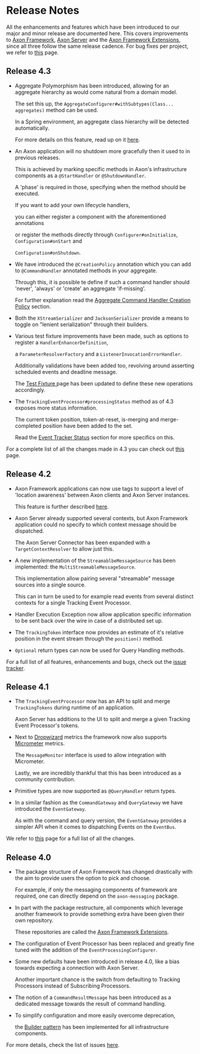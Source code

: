 # Release Notes

All the enhancements and features which have been introduced to our major and minor release are documented here. This covers improvements to [Axon Framework](https://github.com/AxonFramework/AxonFramework), [Axon Server](https://axoniq.io/product-overview/axon-server) and the [Axon Framework Extensions](https://github.com/AxonFramework?utf8=%E2%9C%93&q=extensions&type=&language=), since all three follow the same release cadence. For bug fixes per project, we refer to [this](bug-fixes.md) page.

## Release 4.3

* Aggregate Polymorphism has been introduced, allowing for an aggregate hierarchy as would come natural from a domain model.

  The set this up, the `AggregateConfigurer#withSubtypes(Class... aggregates)` method can be used.

  In a Spring environment, an aggregate class hierarchy will be detected automatically.

  For more details on this feature, read up on it [here]().

* An Axon application will no shutdown more gracefully then it used to in previous releases.

  This is achieved by marking specific methods in Axon's infrastructure components as a `@StartHandler` or `@ShutdownHandler`.

  A 'phase' is required in those, specifying when the method should be executed.

  If you want to add your own lifecycle handlers,

   you can either register a component with the aforementioned annotations 

   or register the methods directly through `Configurer#onInitialize`, `Configuration#onStart` and

   `Configuration#onShutdown`.

* We have introduced the `@CreationPolicy` annotation which you can add to `@CommandHandler` annotated methods in your aggregate.

  Through this, it is possible te define if such a command handler should 'never', 'always' or 'create' an aggregate 'if-missing'.

  For further explanation read the [Aggregate Command Handler Creation Policy](../axon-framework/axon-framework-commands/command-handlers.md#aggregate-command-handler-creation-policy) section.

* Both the `XStreamSerializer` and `JacksonSerializer` provide a means to toggle on "lenient serialization" through their builders.
* Various test fixture improvements have been made, such as options to register a `HandlerEnhancerDefinition`,

  a `ParameterResolverFactory` and a `ListenerInvocationErrorHandler`.

  Additionally validations have been added too, revolving around asserting scheduled events and deadline message.

  The [Test Fixture ](../axon-framework/testing/)page has been updated to define these new operations accordingly. 

* The `TrackingEventProcessor#processingStatus` method as of 4.3 exposes more status information.

  The current token position, token-at-reset, is-merging and merge-completed position have been added to the set.

  Read the [Event Tracker Status]() section for more specifics on this. 

For a complete list of all the changes made in 4.3 you can check out [this](https://github.com/AxonFramework/AxonFramework/milestone/42?closed=1) page.

## Release 4.2

* Axon Framework applications can now use tags to support a level of 'location awareness' between Axon clients and Axon Server instances.

  This feature is further described [here]().

* Axon Server already supported several contexts, but Axon Framework application could no specify to which context message should be dispatched.

  The Axon Server Connector has been expanded with a `TargetContextResolver` to allow just this.

* A new implementation of the `StreamablbeMessageSource` has been implemented: the `MultiStreamableMessageSource`.

  This implementation allow pairing several "streamable" message sources into a single source.

  This can in turn be used to for example read events from several distinct contexts for a single Tracking Event Processor.

* Handler Execution Exception now allow application specific information to be sent back over the wire in case of a distributed set up.
* The `TrackingToken` interface now provides an estimate of it's relative position in the event stream through the `position()` method.
* `Optional` return types can now be used for Query Handling methods.  

For a full list of all features, enhancements and bugs, check out the [issue tracker](https://github.com/AxonFramework/AxonFramework/milestone/38?closed=1).

## Release 4.1

* The `TrackingEventProcessor` now has an API to split and merge `TrackingTokens` during runtime of an application.

  Axon Server has additions to the UI to split and merge a given Tracking Event Processor's tokens.

* Next to [Dropwizard](https://metrics.dropwizard.io/4.0.0/) metrics the framework now also supports [Micrometer](https://micrometer.io/) metrics.

  The `MessageMonitor` interface is used to allow integration with Micrometer.

  Lastly, we are incredibly thankful that this has been introduced as a community contribution.

* Primitive types are now supported as `@QueryHandler` return types.
* In a similar fashion as the `CommandGateway` and `QueryGateway` we have introduced the `EventGateway`.

  As with the command and query version, the `EventGateway` provides a simpler API when it comes to dispatching Events on the `EventBus`.

We refer to [this](https://github.com/AxonFramework/AxonFramework/milestone/31?closed=1) page for a full list of all the changes.

## Release 4.0

* The package structure of Axon Framework has changed drastically with the aim to provide users the option to pick and choose.

  For example, if only the messaging components of framework are required, one can directly depend on the `axon-messaging` package.

* In part with the package restructure, all components which leverage another framework to provide something extra have been given their own repository.

  These repositories are called the [Axon Framework Extensions](https://github.com/AxonFramework?utf8=%E2%9C%93&q=extensions&type=&language=).

* The configuration of Event Processor has been replaced and greatly fine tuned with the addition of the `EventProcessingConfigurer`.     
* Some new defaults have been introduced in release 4.0, like a bias towards expecting a connection with Axon Server.

  Another important chance is the switch from defaulting to Tracking Processors instead of Subscribing Processors.

* The notion of a `CommandResultMessage` has been introduced as a dedicated message towards the result of command handling.
* To simplify configuration and more easily overcome deprecation,

   the [Builder pattern](https://en.wikipedia.org/wiki/Builder_pattern) has been implemented for all infrastructure components.

For more details, check the list of issues [here](https://github.com/AxonFramework/AxonFramework/milestone/28?closed=1).


